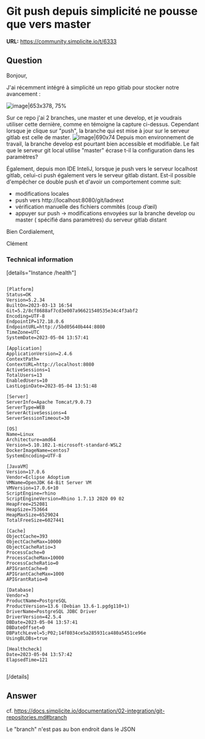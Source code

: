 # Git push depuis simplicité ne pousse que vers master

**URL:** https://community.simplicite.io/t/6333

## Question
Bonjour,

J'ai récemment intégré à simplicité un repo gitlab pour stocker notre avancement : 

![image|653x378, 75%](upload://cfws3VWuXfELlgSD8dc3cl7nvHu.png)

Sur ce repo j'ai 2 branches, une master et une develop, et je voudrais utiliser cette dernière, comme en témoigne la capture ci-dessus.
Cependant lorsque je clique sur "push", la branche qui est mise à jour sur le serveur gitlab est celle de master.
![image|690x74](upload://xIaUYZKfoSwK3YtLqHdf6I0F6gq.png)
Depuis mon environnement de travail, la branche develop est pourtant bien accessible et modifiable.
Le fait que le serveur git local utilise "master" écrase t-il la configuration dans les paramètres?

Également, depuis mon IDE InteliJ, lorsque je push vers le serveur localhost gitlab, celui-ci push également vers le serveur gitlab distant. Est-il possible d'empêcher ce double push et d'avoir un comportement comme suit:

* modifications locales
* push vers http://localhost:8080/git/ladnext
* vérification manuelle des fichiers commités (coup d’œil)
* appuyer sur push -> modifications envoyées sur la branche develop ou master ( spécifié dans paramètres) du serveur gitlab distant

Bien Cordialement,

Clément

### Technical information

[details="Instance /health"]
```text

[Platform]
Status=OK
Version=5.2.34
BuiltOn=2023-03-13 16:54
Git=5.2/8cf8688af7cd3e007a96621540535e34c4f3abf2
Encoding=UTF-8
EndpointIP=172.18.0.6
EndpointURL=http://5bd05640b444:8080
TimeZone=UTC
SystemDate=2023-05-04 13:57:41

[Application]
ApplicationVersion=2.4.6
ContextPath=
ContextURL=http://localhost:8080
ActiveSessions=1
TotalUsers=13
EnabledUsers=10
LastLoginDate=2023-05-04 13:51:48

[Server]
ServerInfo=Apache Tomcat/9.0.73
ServerType=WEB
ServerActiveSessions=4
ServerSessionTimeout=30

[OS]
Name=Linux
Architecture=amd64
Version=5.10.102.1-microsoft-standard-WSL2
DockerImageName=centos7
SystemEncoding=UTF-8

[JavaVM]
Version=17.0.6
Vendor=Eclipse Adoptium
VMName=OpenJDK 64-Bit Server VM
VMVersion=17.0.6+10
ScriptEngine=rhino
ScriptEngineVersion=Rhino 1.7.13 2020 09 02
HeapFree=252081
HeapSize=753664
HeapMaxSize=6529024
TotalFreeSize=6027441

[Cache]
ObjectCache=393
ObjectCacheMax=10000
ObjectCacheRatio=3
ProcessCache=0
ProcessCacheMax=10000
ProcessCacheRatio=0
APIGrantCache=0
APIGrantCacheMax=1000
APIGrantRatio=0

[Database]
Vendor=3
ProductName=PostgreSQL
ProductVersion=13.6 (Debian 13.6-1.pgdg110+1)
DriverName=PostgreSQL JDBC Driver
DriverVersion=42.5.4
DBDate=2023-05-04 13:57:41
DBDateOffset=0
DBPatchLevel=5;P02;14f8034ce5a285931ca480a5451ce96e
UsingBLOBs=true

[Healthcheck]
Date=2023-05-04 13:57:42
ElapsedTime=121


```
[/details]

## Answer
cf. https://docs.simplicite.io/documentation/02-integration/git-repositories.md#branch

Le "branch" n'est pas au bon endroit dans le JSON
